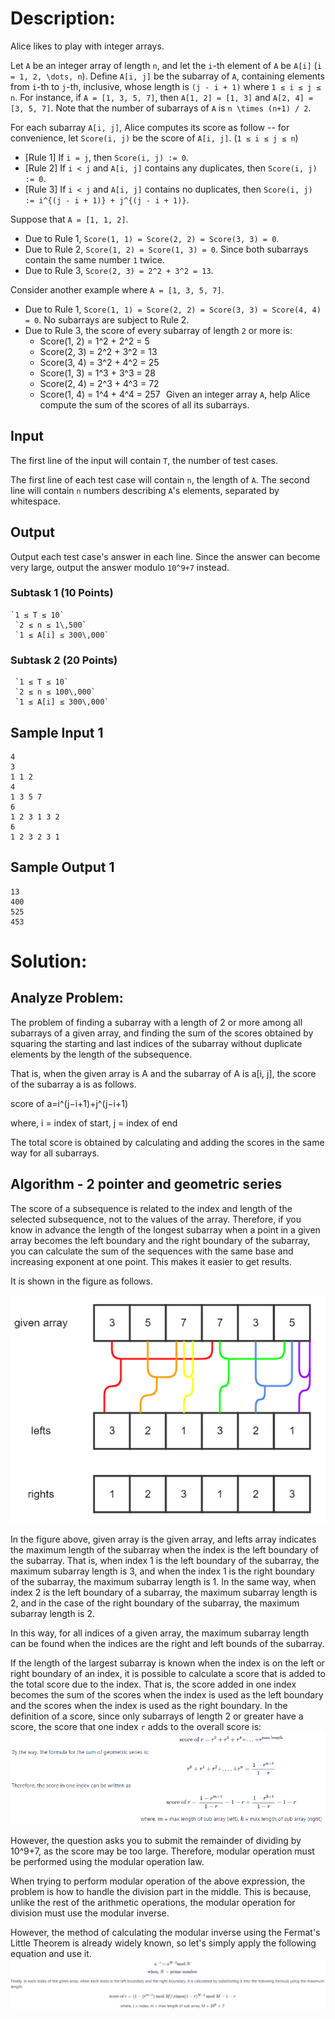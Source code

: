 # Description:
Alice likes to play with integer arrays.

Let `A` be an integer array of length `n`, and let the `i`-th element of `A` be `A[i]` (`i = 1, 2, \dots, n`). Define `A[i, j]` be the subarray of `A`, containing elements from `i`-th to `j`-th, inclusive, whose length is `(j - i + 1)` where `1 ≤ i ≤ j ≤ n`. For instance, if `A = [1, 3, 5, 7]`, then `A[1, 2] = [1, 3]` and `A[2, 4] = [3, 5, 7]`. Note that the number of subarrays of `A` is `n \times (n+1) / 2`.

For each subarray `A[i, j]`, Alice computes its score as follow -- for convenience, let `Score(i, j)` be the score of `A[i, j]`. (`1 ≤ i ≤ j ≤ n`)

* [Rule 1] If `i = j`, then `Score(i, j) := 0`.
* [Rule 2] If `i < j` and `A[i, j]` contains any duplicates, then `Score(i, j) := 0`.
* [Rule 3] If `i < j` and `A[i, j]` contains no duplicates, then `Score(i, j) := i^{(j - i + 1)} + j^{(j - i + 1)}`.

Suppose that `A = [1, 1, 2]`.

* Due to Rule 1, `Score(1, 1) = Score(2, 2) = Score(3, 3) = 0`.
* Due to Rule 2, `Score(1, 2) = Score(1, 3) = 0`. Since both subarrays contain the same number `1` twice.
* Due to Rule 3, `Score(2, 3) = 2^2 + 3^2 = 13`.

Consider another example where `A = [1, 3, 5, 7]`.

* Due to Rule 1, `Score(1, 1) = Score(2, 2) = Score(3, 3) = Score(4, 4) = 0`.
No subarrays are subject to Rule 2.
* Due to Rule 3, the score of every subarray of length `2` or more is:
    * Score(1, 2) = 1^2 + 2^2 = 5 
    * Score(2, 3) = 2^2 + 3^2 = 13 
    * Score(3, 4) = 3^2 + 4^2 = 25 
    * Score(1, 3) = 1^3 + 3^3 = 28 
    * Score(2, 4) = 2^3 + 4^3 = 72 
    * Score(1, 4) = 1^4 + 4^4 = 257
 
Given an integer array `A`, help Alice compute the sum of the scores of all its subarrays.

## Input
The first line of the input will contain `T`, the number of test cases.

The first line of each test case will contain `n`, the length of `A`. The second line will contain `n` numbers describing `A`'s elements, separated by whitespace.

## Output
Output each test case's answer in each line. Since the answer can become very large, output the answer modulo `10^9+7` instead.

### Subtask 1 (10 Points)
``` 
`1 ≤ T ≤ 10` 
 `2 ≤ n ≤ 1\,500` 
 `1 ≤ A[i] ≤ 300\,000` 
```

### Subtask 2 (20 Points)
```
 `1 ≤ T ≤ 10` 
 `2 ≤ n ≤ 100\,000` 
 `1 ≤ A[i] ≤ 300\,000` 
```

## Sample Input 1
```
4
3
1 1 2
4
1 3 5 7
6
1 2 3 1 3 2
6
1 2 3 2 3 1
```
## Sample Output 1
```
13
400
525
453
```

# Solution:
## Analyze Problem:
The problem of finding a subarray with a length of 2 or more among all subarrays of a given array, and finding the sum of the scores obtained by squaring the starting and last indices of the subarray without duplicate elements by the length of the subsequence.

That is, when the given array is A and the subarray of A is a[i, j], the score of the subarray a is as follows.

score of a=i^(j−i+1)+j^(j−i+1)

where,
i
 = index of start,
j
 = index of end

The total score is obtained by calculating and adding the scores in the same way for all subarrays.

## Algorithm - 2 pointer and geometric series

The score of a subsequence is related to the index and length of the selected subsequence, not to the values of the array. Therefore, if you know in advance the length of the longest subarray when a point in a given array becomes the left boundary and the right boundary of the subarray, you can calculate the sum of the sequences with the same base and increasing exponent at one point. This makes it easier to get results.

It is shown in the figure as follows.

![image info](./1.png)

In the figure above, given array is the given array, and lefts array indicates the maximum length of the subarray when the index is the left boundary of the subarray. That is, when index 1 is the left boundary of the subarray, the maximum subarray length is 3, and when the index 1 is the right boundary of the subarray, the maximum subarray length is 1. In the same way, when index 2 is the left boundary of a subarray, the maximum subarray length is 2, and in the case of the right boundary of the subarray, the maximum subarray length is 2.

In this way, for all indices of a given array, the maximum subarray length can be found when the indices are the right and left bounds of the subarray.

If the length of the largest subarray is known when the index is on the left or right boundary of an index, it is possible to calculate a score that is added to the total score due to the index. That is, the score added in one index becomes the sum of the scores when the index is used as the left boundary and the scores when the index is used as the right boundary. In the definition of a score, since only subarrays of length 2 or greater have a score, the score that one index `r` adds to the overall score is: ![image info](./2.png)

However, the question asks you to submit the remainder of dividing by 10^9+7, as the score may be too large. Therefore, modular operation must be performed using the modular operation law.

When trying to perform modular operation of the above expression, the problem is how to handle the division part in the middle. This is because, unlike the rest of the arithmetic operations, the modular operation for division must use the modular inverse.

However, the method of calculating the modular inverse using the Fermat's Little Theorem is already widely known, so let's simply apply the following equation and use it. ![image info](./3.png)


